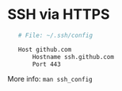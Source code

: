 # SSH via HTTPS


```bash
   # File: ~/.ssh/config

   Host github.com
       Hostname ssh.github.com
       Port 443
```

More info: `man ssh_config`
